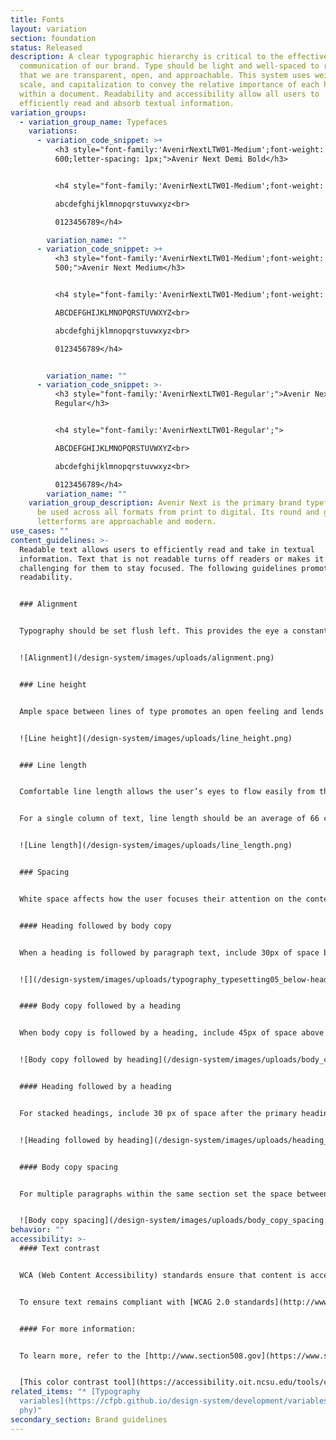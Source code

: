 ```yaml
---
title: Fonts
layout: variation
section: foundation
status: Released
description: A clear typographic hierarchy is critical to the effective
  communication of our brand. Type should be light and well-spaced to reinforce
  that we are transparent, open, and approachable. This system uses weight,
  scale, and capitalization to convey the relative importance of each heading
  within a document. Readability and accessibility allow all users to
  efficiently read and absorb textual information.
variation_groups:
  - variation_group_name: Typefaces
    variations:
      - variation_code_snippet: >+
          <h3 style="font-family:'AvenirNextLTW01-Medium';font-weight:
          600;letter-spacing: 1px;">Avenir Next Demi Bold</h3>


          <h4 style="font-family:'AvenirNextLTW01-Medium';font-weight: 600;letter-spacing: 1px;">ABCDEFGHIJKLMNOPQRSTUVWXYZ<br>

          abcdefghijklmnopqrstuvwxyz<br>

          0123456789</h4>

        variation_name: ""
      - variation_code_snippet: >+
          <h3 style="font-family:'AvenirNextLTW01-Medium';font-weight:
          500;">Avenir Next Medium</h3>


          <h4 style="font-family:'AvenirNextLTW01-Medium';font-weight: 500;">

          ABCDEFGHIJKLMNOPQRSTUVWXYZ<br>

          abcdefghijklmnopqrstuvwxyz<br>

          0123456789</h4>


        variation_name: ""
      - variation_code_snippet: >-
          <h3 style="font-family:'AvenirNextLTW01-Regular';">Avenir Next
          Regular</h3>


          <h4 style="font-family:'AvenirNextLTW01-Regular';">

          ABCDEFGHIJKLMNOPQRSTUVWXYZ<br>

          abcdefghijklmnopqrstuvwxyz<br>

          0123456789</h4>
        variation_name: ""
    variation_group_description: Avenir Next is the primary brand typeface and can
      be used across all formats from print to digital. Its round and geometric
      letterforms are approachable and modern.
use_cases: ""
content_guidelines: >-
  Readable text allows users to efficiently read and take in textual
  information. Text that is not readable turns off readers or makes it
  challenging for them to stay focused. The following guidelines promote good
  readability.


  ### Alignment


  Typography should be set flush left. This provides the eye a constant starting point for each line, making text easier to read.


  ![Alignment](/design-system/images/uploads/alignment.png)


  ### Line height


  Ample space between lines of type promotes an open feeling and lends flow to body copy. When setting body copy, the leading should be 1.375 times the type size, or 37.5% larger.


  ![Line height](/design-system/images/uploads/line_height.png)


  ### Line length


  Comfortable line length allows the user’s eyes to flow easily from the end of one line to the beginning of the next.


  For a single column of text, line length should be an average of 66 characters per line, including spaces, but may range from 50 to 75 characters.


  ![Line length](/design-system/images/uploads/line_length.png)


  ### Spacing


  White space affects how the user focuses their attention on the content. It makes it easier to know what to read and where to begin. Spacing between typographic elements should be open enough to feel light, but close enough to establish a proper relationship between elements.


  #### Heading followed by body copy


  When a heading is followed by paragraph text, include 30px of space below Display and 15px below Headings 1–6.


  ![](/design-system/images/uploads/typography_typesetting05_below-headings_-2.png)


  #### Body copy followed by a heading


  When body copy is followed by a heading, include 45px of space above Heading 2 and 30px above Headings 3–6.


  ![Body copy followed by heading](/design-system/images/uploads/body_copy_followed_by_header.png)


  #### Heading followed by a heading


  For stacked headings, include 30 px of space after the primary heading.


  ![Heading followed by heading](/design-system/images/uploads/heading_followed_by_heading.png)


  #### Body copy spacing


  For multiple paragraphs within the same section set the space between paragraphs to 15px.


  ![Body copy spacing](/design-system/images/uploads/body_copy_spacing.png)
behavior: ""
accessibility: >-
  #### Text contrast


  WCA (Web Content Accessibility) standards ensure that content is accessible by everyone, regardless of any disability or user device.


  To ensure text remains compliant with [WCAG 2.0 standards](http://www.w3.org/TR/WCAG20/), use only these permitted color combinations. These options fall within the range of foreground/background color contrast permitted by the Section 508 guidelines.


  #### For more information:


  To learn more, refer to the [http://www.section508.gov](https://www.section508.gov/).


  [This color contrast tool](https://accessibility.oit.ncsu.edu/tools/color-contrast/accessible-color-palette.php?&colors=1e9642,20aa3f,66c368,addc91,c7e5b3,e2efd8,005e5d,257675,579695,89b6b5,b4d2d1,d4e7e6,0050b4,0072ce,4497dc,7eb7e8,afd2f2,d6e8fa,002d72,254b87,5674a3,889cc0,b3c0d9,d3daeb,a01b68,b4267a,c55998,d486b2,e3b2cc,f0d8e2,b63014,d14124,dd735d,e79e8e,f0c3b8,f7e0d9,dc731c,ff9e1b,ffb858,ffce8d,ffe1b9,fff0dd,745745,8a6c57,a18573,baa496,d3c5bc,e7ddd7,101820,43484e,5a5d61,75787b,919395,b4b5b6,d2d3d5,e7e8e9,f7f8f9,ffffff&main=ffffff&level=AA) is a useful resource for testing the compliance of any combination of colors in our palette.
related_items: "* [Typography
  variables](https://cfpb.github.io/design-system/development/variables#typogra\
  phy)"
secondary_section: Brand guidelines
---
```

